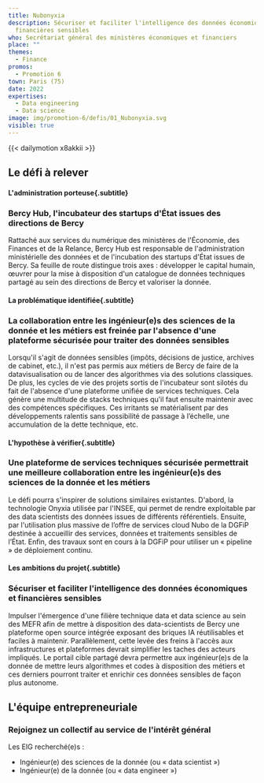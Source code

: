 ```yaml
---
title: Nubonyxia
description: Sécuriser et faciliter l'intelligence des données économiques et
  financières sensibles
who: Secrétariat général des ministères économiques et financiers
place: ""
themes:
  - Finance
promos:
  - Promotion 6
town: Paris (75)
date: 2022
expertises:
  - Data engineering
  - Data science
image: img/promotion-6/defis/01_Nubonyxia.svg
visible: true
---
```


{{< dailymotion x8akkii >}}

## Le défi à relever

#### L'administration porteuse{.subtitle}
### Bercy Hub, l'incubateur des startups d'État issues des directions de Bercy
Rattaché aux services du numérique des ministères de l'Économie, des Finances et de la Relance, Bercy Hub est responsable de l'administration ministérielle des données et de l'incubation des startups d'État issues de Bercy. Sa feuille de route distingue trois axes : développer le capital humain, œuvrer pour la mise à disposition d'un catalogue de données techniques partagé au sein des directions de Bercy et valoriser la donnée. 

#### La problématique identifiée{.subtitle}
### La collaboration entre les ingénieur(e)s des sciences de la donnée et les métiers est freinée par l'absence d'une plateforme sécurisée pour traiter des données sensibles
Lorsqu'il s'agit de données sensibles (impôts, décisions de justice, archives de cabinet, etc.), il n'est pas permis aux métiers de Bercy de faire de la datavisualisation ou de lancer des algorithmes via des solutions classiques. De plus, les cycles de vie des projets sortis de l'incubateur sont silotés du fait de l'absence d'une plateforme unifiée de services techniques. Cela génère une multitude de stacks techniques qu’il faut ensuite maintenir avec des compétences spécifiques. Ces irritants se matérialisent par des développements ralentis sans possibilité de passage à l’échelle, une accumulation de la dette technique, etc.

#### L'hypothèse à vérifier{.subtitle}
### Une plateforme de services techniques sécurisée permettrait une meilleure collaboration entre les ingénieur(e)s des sciences de la donnée et les métiers
Le défi pourra s'inspirer de solutions similaires existantes. D'abord, la technologie Onyxia utilisée par l'INSEE, qui permet de rendre exploitable par des data scientists des données issues de différents référentiels. Ensuite, par l'utilisation plus massive de l’offre de services cloud Nubo de la DGFiP destinée à accueillir des services, données et traitements sensibles de l’État. Enfin, des travaux sont en cours à la DGFiP pour utiliser un « pipeline » de déploiement continu.

#### Les ambitions du projet{.subtitle}
### Sécuriser et faciliter l'intelligence des données économiques et financières sensibles
Impulser l'émergence d'une filière technique data et data science au sein des MEFR afin de mettre à disposition des data-scientists de Bercy une plateforme open source intégrée exposant des briques IA réutilisables et faciles à maintenir. Parallèlement, cette levée des freins à l'accès aux infrastructures et plateformes devrait simplifier les taches des acteurs impliqués. Le portail cible partagé devra permettre aux ingénieur(e)s de la donnée de mettre leurs algorithmes et codes à disposition des métiers et ces derniers pourront traiter et enrichir ces données sensibles de façon plus autonome.

## L'équipe entrepreneuriale
### Rejoignez un collectif au service de l'intérêt général

Les EIG recherché(e)s :
* Ingénieur(e) des sciences de la donnée (ou « data scientist »)
* Ingénieur(e) de la donnée (ou « data engineer »)